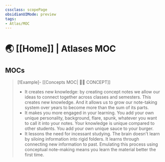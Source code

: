 ```yaml
---
cssclass: scopePage
obsidianUIMode: preview
tags:
- Atlas/MOC
---
```


# 🌏 [[Home]] | Atlases MOC

## MOCs

> [!Example]- [[Concepts MOC| 😵‍💫 CONCEPT]]
> 
> - It creates new knowledge: by creating concept notes we allow our ideas to connect together across classes and semesters. This creates new knowledge. And it allows us to grow our note-taking system over years to become more than the sum of its parts.
> - It makes you more engaged in your learning. You add your own unique personality, background, flare, spunk, whatever you want to call it into your notes. Your knowledge is unique compared to other students. You add your own unique sauce to your burger.
> - It lessons the need for incessant studying. The brain doesn't learn by siloing information into rigid folders. It learns through connecting new information to past. Emulating this process using conceptual note-making means you learn the material better the first time.


